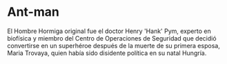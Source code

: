 # Ant-man

El Hombre Hormiga original fue el doctor Henry 'Hank' Pym, experto en biofísica y miembro del Centro de Operaciones de Seguridad que decidió convertirse en un superhéroe después de la muerte de su primera esposa, Maria Trovaya, quien había sido disidente política en su natal Hungría.